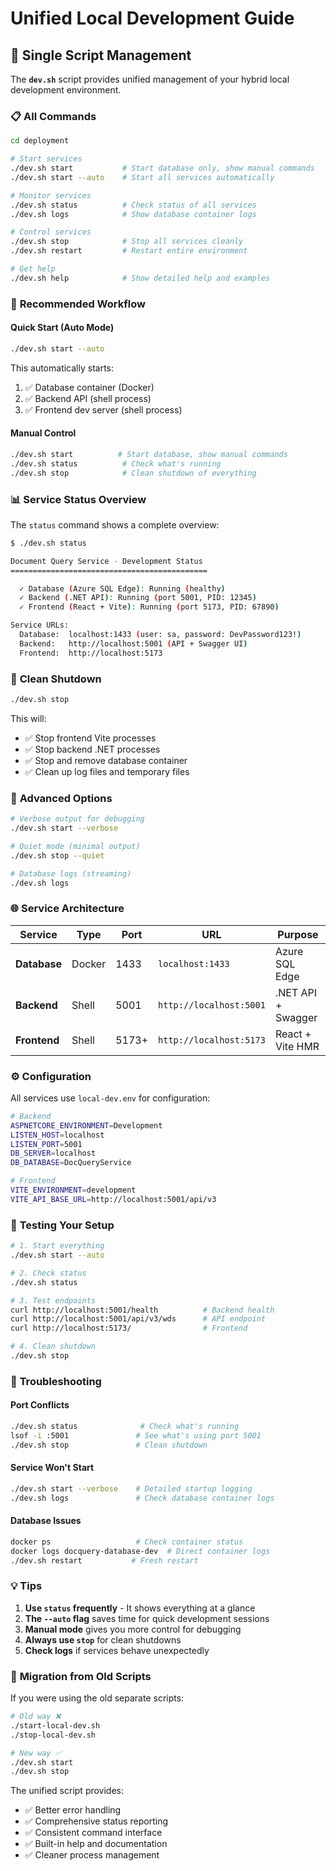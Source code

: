 # Unified Local Development Guide

## 🚀 Single Script Management

The **`dev.sh`** script provides unified management of your hybrid local development environment.

### 📋 **All Commands**

```bash
cd deployment

# Start services
./dev.sh start           # Start database only, show manual commands
./dev.sh start --auto    # Start all services automatically

# Monitor services
./dev.sh status          # Check status of all services
./dev.sh logs            # Show database container logs

# Control services
./dev.sh stop            # Stop all services cleanly
./dev.sh restart         # Restart entire environment

# Get help
./dev.sh help            # Show detailed help and examples
```

### 🎯 **Recommended Workflow**

#### **Quick Start (Auto Mode)**
```bash
./dev.sh start --auto
```
This automatically starts:
1. ✅ Database container (Docker)
2. ✅ Backend API (shell process)
3. ✅ Frontend dev server (shell process)

#### **Manual Control**
```bash
./dev.sh start          # Start database, show manual commands
./dev.sh status          # Check what's running
./dev.sh stop            # Clean shutdown of everything
```

### 📊 **Service Status Overview**

The `status` command shows a complete overview:

```bash
$ ./dev.sh status

Document Query Service - Development Status
============================================

  ✓ Database (Azure SQL Edge): Running (healthy)
  ✓ Backend (.NET API): Running (port 5001, PID: 12345)
  ✓ Frontend (React + Vite): Running (port 5173, PID: 67890)

Service URLs:
  Database:  localhost:1433 (user: sa, password: DevPassword123!)
  Backend:   http://localhost:5001 (API + Swagger UI)
  Frontend:  http://localhost:5173
```

### 🛑 **Clean Shutdown**

```bash
./dev.sh stop
```

This will:
- ✅ Stop frontend Vite processes
- ✅ Stop backend .NET processes
- ✅ Stop and remove database container
- ✅ Clean up log files and temporary files

### 🔧 **Advanced Options**

```bash
# Verbose output for debugging
./dev.sh start --verbose

# Quiet mode (minimal output)
./dev.sh stop --quiet

# Database logs (streaming)
./dev.sh logs
```

### 🌐 **Service Architecture**

| Service | Type | Port | URL | Purpose |
|---------|------|------|-----|---------|
| **Database** | Docker | 1433 | `localhost:1433` | Azure SQL Edge |
| **Backend** | Shell | 5001 | `http://localhost:5001` | .NET API + Swagger |
| **Frontend** | Shell | 5173+ | `http://localhost:5173` | React + Vite HMR |

### ⚙️ **Configuration**

All services use `local-dev.env` for configuration:

```bash
# Backend
ASPNETCORE_ENVIRONMENT=Development
LISTEN_HOST=localhost
LISTEN_PORT=5001
DB_SERVER=localhost
DB_DATABASE=DocQueryService

# Frontend
VITE_ENVIRONMENT=development
VITE_API_BASE_URL=http://localhost:5001/api/v3
```

### 🧪 **Testing Your Setup**

```bash
# 1. Start everything
./dev.sh start --auto

# 2. Check status
./dev.sh status

# 3. Test endpoints
curl http://localhost:5001/health          # Backend health
curl http://localhost:5001/api/v3/wds      # API endpoint
curl http://localhost:5173/                # Frontend

# 4. Clean shutdown
./dev.sh stop
```

### 🚨 **Troubleshooting**

#### **Port Conflicts**
```bash
./dev.sh status              # Check what's running
lsof -i :5001               # See what's using port 5001
./dev.sh stop               # Clean shutdown
```

#### **Service Won't Start**
```bash
./dev.sh start --verbose    # Detailed startup logging
./dev.sh logs               # Check database container logs
```

#### **Database Issues**
```bash
docker ps                   # Check container status
docker logs docquery-database-dev  # Direct container logs
./dev.sh restart           # Fresh restart
```

### 💡 **Tips**

1. **Use `status` frequently** - It shows everything at a glance
2. **The `--auto` flag** saves time for quick development sessions
3. **Manual mode** gives you more control for debugging
4. **Always use `stop`** for clean shutdowns
5. **Check logs** if services behave unexpectedly

### 🔄 **Migration from Old Scripts**

If you were using the old separate scripts:

```bash
# Old way ❌
./start-local-dev.sh
./stop-local-dev.sh

# New way ✅
./dev.sh start
./dev.sh stop
```

The unified script provides:
- ✅ Better error handling
- ✅ Comprehensive status reporting
- ✅ Consistent command interface
- ✅ Built-in help and documentation
- ✅ Cleaner process management